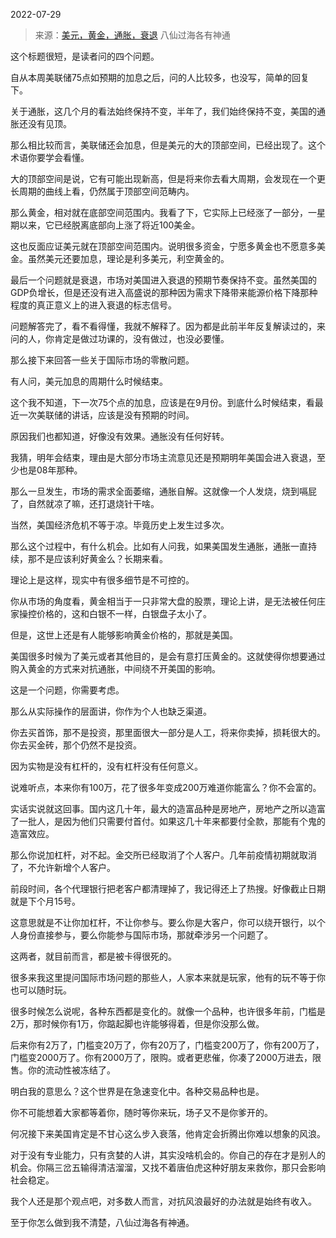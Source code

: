 2022-07-29

> 来源：[美元，黄金，通胀，衰退](http://mp.weixin.qq.com/s?__biz=MzU3NDc5Nzc0NQ==&mid=2247519459&idx=2&sn=57e87aecfb0360628c1a03d49b1a9f56&chksm=fd2e2e3dca59a72bf5e78846a2473e18837e4de37c7ac4c9b0fcb1a69ed4f608bd0961da38ae&scene=27#wechat_redirect)
> 八仙过海各有神通

这个标题很短，是读者问的四个问题。  

  

自从本周美联储75点如预期的加息之后，问的人比较多，也没写，简单的回复下。

  

关于通胀，这几个月的看法始终保持不变，半年了，我们始终保持不变，美国的通胀还没有见顶。  

  

那么相比较而言，美联储还会加息，但是美元的大的顶部空间，已经出现了。这个术语你要学会看懂。  

  

大的顶部空间是说，它有可能出现新高，但是将来你去看大周期，会发现在一个更长周期的曲线上看，仍然属于顶部空间范畴内。  

  

那么黄金，相对就在底部空间范围内。我看了下，它实际上已经涨了一部分，一星期以来，它已经脱离底部向上涨了将近100美金。  

  

这也反面应证美元就在顶部空间范围内。说明很多资金，宁愿多黄金也不愿意多美金。虽然美元还要加息，理论是利多美元，利空黄金的。

  

最后一个问题就是衰退，市场对美国进入衰退的预期节奏保持不变。虽然美国的GDP负增长，但是还没有进入高盛说的那种因为需求下降带来能源价格下降那种程度的真正意义上的进入衰退的标志信号。

  

问题解答完了，看不看得懂，我就不解释了。因为都是此前半年反复解读过的，来问的人，你肯定是做过功课的，没有做过，也没必要懂。  

  

那么接下来回答一些关于国际市场的零散问题。

  

有人问，美元加息的周期什么时候结束。

  

这个我不知道，下一次75个点的加息，应该是在9月份。到底什么时候结束，看最近一次美联储的讲话，应该是没有预期的时间。

  

原因我们也都知道，好像没有效果。通胀没有任何好转。  

  

我猜，明年会结束，理由是大部分市场主流意见还是预期明年美国会进入衰退，至少也是08年那种。  

  

那么一旦发生，市场的需求全面萎缩，通胀自解。这就像一个人发烧，烧到嗝屁了，自然就凉了嘛，还打退烧针干啥。  

  

当然，美国经济危机不等于凉。毕竟历史上发生过多次。  

  

那么这个过程中，有什么机会。比如有人问我，如果美国发生通胀，通胀一直持续，那不是应该利好黄金么？长期来看。

  

理论上是这样，现实中有很多细节是不可控的。  

  

你从市场的角度看，黄金相当于一只非常大盘的股票，理论上讲，是无法被任何庄家操控价格的，这和白银不一样，白银盘子太小了。  

  

但是，这世上还是有人能够影响黄金价格的，那就是美国。

  

美国很多时候为了美元或者其他目的，是会有意打压黄金的。这就使得你想要通过购入黄金的方式来对抗通胀，中间绕不开美国的影响。  

  

这是一个问题，你需要考虑。

  

那么从实际操作的层面讲，你作为个人也缺乏渠道。

  

你去买首饰，那不是投资，那里面很大一部分是人工，将来你卖掉，损耗很大的。你去买金砖，那个仍然不是投资。

  

因为实物是没有杠杆的，没有杠杆没有任何意义。

  

说难听点，本来你有100万，花了很多年变成200万难道你能富么？你不会富的。  

  

实话实说就这回事。国内这几十年，最大的造富品种是房地产，房地产之所以造富了一批人，是因为他们只需要付首付。如果这几十年来都要付全款，那能有个鬼的造富效应。  

  

那么你说加杠杆，对不起。金交所已经取消了个人客户。几年前疫情初期就取消了，不允许新增个人客户。  

  

前段时间，各个代理银行把老客户都清理掉了，我记得还上了热搜。好像截止日期就是下个月15号。  

  

这意思就是不让你加杠杆，不让你参与。要么你是大客户，你可以绕开银行，以个人身份直接参与，要么你能参与国际市场，那就牵涉另一个问题了。  

  

这两者，就目前而言，都是被卡得很死的。

  

很多来我这里提问国际市场问题的那些人，人家本来就是玩家，他有的玩不等于你也可以随时玩。

  

很多时候怎么说呢，各种东西都是变化的。就像一个品种，也许很多年前，门槛是2万，那时候你有1万，你踮起脚也许能够得着，但是你没那么做。

  

后来你有2万了，门槛变20万了，你有20万了，门槛变200万了，你有200万了，门槛变2000万了。你有2000万了，限购。或者更悲催，你凑了2000万进去，限售。你的流动性被冻结了。

  

明白我的意思么？这个世界是在急速变化中。各种交易品种也是。  

  

你不可能想着大家都等着你，随时等你来玩，场子又不是你爹开的。  

  

何况接下来美国肯定是不甘心这么步入衰落，他肯定会折腾出你难以想象的风浪。

  

对于没有专业能力，只有贪婪的人讲，其实没啥机会的。你自己的存在才是别人的机会。你隔三岔五输得清洁溜溜，又找不着唐伯虎这种好朋友来救你，那只会影响社会稳定。  

  

我个人还是那个观点吧，对多数人而言，对抗风浪最好的办法就是始终有收入。

  

至于你怎么做到我不清楚，八仙过海各有神通。

